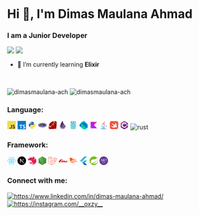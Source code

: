 <h1 align="left">Hi 👋, I'm Dimas Maulana Ahmad</h1>
<h3 align="left">I am a Junior Developer</h3>

<p align="left"> 
<!--  <img src="https://img.shields.io/badge/OS-Arch-blue?&logo=arch-linux" /> -->
<!--  <img src="https://img.shields.io/badge/OS-Mac%20Os-white?&logo=apple" /> -->
</p> 
<p align="left"> 
 <img src="https://img.shields.io/badge/Text%20Editor-Visual%20Studio%20Code-blue?&logo=visual%20studio%20code&logoColor=blue" />
 <img src="https://img.shields.io/badge/Text%20Editor-Intellij%20Idea-red?&logo=intellij%20idea&logoColor=red" />
<!--  <img src="https://img.shields.io/badge/Text%20Editor-Xcode-blue?&logo=Xcode&logoColor=blue" /> -->
<!--  <img src="https://img.shields.io/badge/Text%20Editor-Android%20Studio-green?&logo=Android-Studio&logoColor=green" /> -->
</p>

 - 🌱 I’m currently learning **Elixir**
 

<br/>
<p>
<img align="center" src="https://github-readme-stats.vercel.app/api?username=dimasmaulana-ach&show_icons=true&theme=github_dark" alt="dimasmaulana-ach" />
<!-- <img align="center" src="https://github-readme-streak-stats.herokuapp.com/?user=dimasmaulana-ach&locale=en&theme=github_dark" alt="dimasmaulana-ach" /> -->
<img align="center" src="https://github-readme-stats.vercel.app/api/top-langs?username=dimasmaulana-ach&show_icons=true&locale=en&layout=compact&theme=github_dark" alt="dimasmaulana-ach" />
</p>


<h3 align="left">Language:</h3>
<p>
<img src="https://raw.githubusercontent.com/devicons/devicon/master/icons/javascript/javascript-original.svg" alt="javascript" width="20" height="20"/>
<img src="https://raw.githubusercontent.com/devicons/devicon/master/icons/typescript/typescript-original.svg" alt="typescript" width="20" height="20"/>
<img src="https://raw.githubusercontent.com/devicons/devicon/master/icons/python/python-original.svg" alt="php" width="20" height="20"/>
<img src="https://raw.githubusercontent.com/devicons/devicon/master/icons/php/php-original.svg" alt="php" width="20" height="20"/>
<img src="https://raw.githubusercontent.com/devicons/devicon/master/icons/ruby/ruby-original.svg" alt="ruby" width="20" height="20"/>
<img src="https://raw.githubusercontent.com/devicons/devicon/master/icons/elixir/elixir-original.svg" alt="java" width="20" height="20"/>
<img src="https://raw.githubusercontent.com/devicons/devicon/master/icons/go/go-original.svg" alt="ruby" width="20" height="20"/>
<img src="https://raw.githubusercontent.com/devicons/devicon/master/icons/dart/dart-original.svg" alt="ruby" width="20" height="20"/>
<img src="https://raw.githubusercontent.com/devicons/devicon/master/icons/kotlin/kotlin-original.svg" alt="ruby" width="20" height="20"/>
<img src="https://raw.githubusercontent.com/devicons/devicon/master/icons/java/java-original.svg" alt="java" width="20" height="20"/>
<img src="https://raw.githubusercontent.com/devicons/devicon/master/icons/swift/swift-original.svg" alt="java" width="20" height="20"/>
<img src="https://raw.githubusercontent.com/devicons/devicon/master/icons/csharp/csharp-original.svg" alt="ruby" width="20" height="20"/>
<img src="https://www.rust-lang.org/logos/rust-logo-64x64.png" alt="rust" width="20" height="20"/>
</p>

<h3 align="left">Framework:</h3>
<p>
<img src="https://raw.githubusercontent.com/devicons/devicon/master/icons/react/react-original.svg" alt="php" width="20" height="20"/>
<img src="https://raw.githubusercontent.com/devicons/devicon/master/icons/nextjs/nextjs-original.svg" alt="php" width="20" height="20"/>
<img src="https://raw.githubusercontent.com/devicons/devicon/master/icons/nestjs/nestjs-original.svg" alt="php" width="20" height="20"/>
<img src="https://raw.githubusercontent.com/devicons/devicon/master/icons/nodejs/nodejs-original.svg" alt="php" width="20" height="20"/> 
<img src="https://raw.githubusercontent.com/devicons/devicon/master/icons/laravel/laravel-original.svg" alt="php" width="20" height="20"/>
<img src="https://github.com/devicons/devicon/blob/master/icons/rails/rails-plain-wordmark.svg" alt="php" width="20" height="20"/>
<img src="https://raw.githubusercontent.com/devicons/devicon/master/icons/phoenix/phoenix-original.svg" alt="php" width="20" height="20"/>
<img src="https://raw.githubusercontent.com/devicons/devicon/master/icons/flutter/flutter-original.svg" alt="php" width="20" height="20"/>
<img src="https://raw.githubusercontent.com/devicons/devicon/master/icons/spring/spring-original.svg" alt="php" width="20" height="20"/>
<img src="https://raw.githubusercontent.com/devicons/devicon/master/icons/dotnetcore/dotnetcore-original.svg" alt="php" width="20" height="20"/>
 
</p>





<h3 align="left">Connect with me:</h3>
<p align="left">
<!-- <a href="https://dev.to/dimasmaulana" target="blank"><img align="center" src="https://dev-to-uploads.s3.amazonaws.com/uploads/logos/resized_logo_UQww2soKuUsjaOGNB38o.png" alt="dimasmaulana" height="30" width="40" /></a> -->
<a href="https://www.linkedin.com/in/dimas-maulana-ahmad/" target="blank"><img align="center" src="https://raw.githubusercontent.com/rahuldkjain/github-profile-readme-generator/master/src/images/icons/Social/linked-in-alt.svg" alt="https://www.linkedin.com/in/dimas-maulana-ahmad/" height="30" width="40" /></a>
<a href="https://instagram.com/__oxzy__" target="blank"><img align="center" src="https://raw.githubusercontent.com/rahuldkjain/github-profile-readme-generator/master/src/images/icons/Social/instagram.svg" alt="https://instagram.com/__oxzy__" height="30" width="40" /></a>
<!-- <a href="https://gitlab.com/dimasmaulanaahmad" target="blank"><img align="center" src="https://about.gitlab.com/images/press/press-kit-icon.svg" alt="https://gitlab.com/dimasmaulanaahmad" height="30" width="40" /></a> -->
<!-- <a href="https://bitbucket.org/dimasmaulana-ach/workspace/overview" target="blank"><img align="center" src="https://github.com/dimasmaulana-ach/dimasmaulana-ach/blob/main/bitbucket.png" alt="https://gitlab.com/dimasmaulanaahmad" height="30" width="40" /></a> -->
</p>
